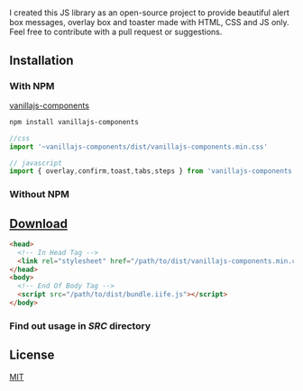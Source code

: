 # 

I created this JS library as an open-source project to provide beautiful alert box messages, overlay box and toaster made with HTML, CSS and JS only. Feel free to contribute with a pull request or suggestions.

## Installation
### With NPM

[vanillajs-components](https://www.npmjs.com/package/vanillajs-components)
```bash
npm install vanillajs-components
```

```javascript
//css
import '~vanillajs-components/dist/vanillajs-components.min.css'

// javascript
import { overlay,confirm,toast,tabs,steps } from 'vanillajs-components';

```
### Without NPM

## <a target="_blank" href="https://github.com/grim-reapper/vanillajs-components/archive/refs/heads/main.zip">Download</a>


```html
<head>
  <!-- In Head Tag -->
  <link rel="stylesheet" href="/path/to/dist/vanillajs-components.min.css">
</head>
<body>
  <!-- End Of Body Tag -->
  <script src="/path/to/dist/bundle.iife.js"></script>
</body>
```
### Find out usage in ***SRC*** directory

## License
[MIT](https://choosealicense.com/licenses/mit/)